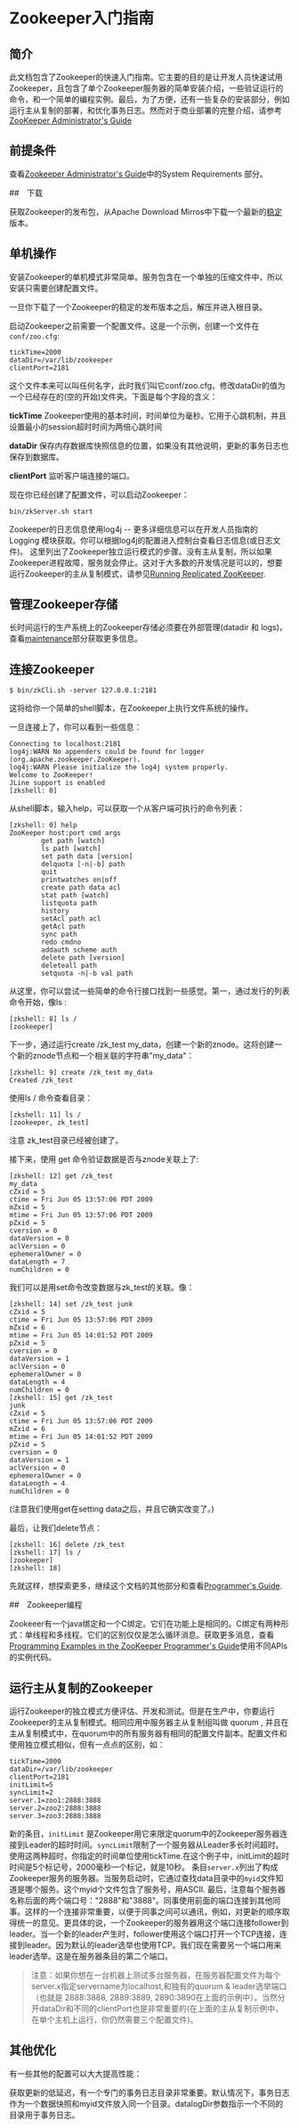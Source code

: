 # Zookeeper入门指南

## 简介

此文档包含了Zookeeper的快速入门指南。它主要的目的是让开发人员快速试用Zookeeper，且包含了单个Zookeeper服务器的简单安装介绍，一些验证运行的命令，和一个简单的编程实例。最后，为了方便，还有一些复杂的安装部分，例如运行主从复制的部署，和优化事务日志。然而对于商业部署的完整介绍，请参考[ZooKeeper Administrator's Guide](http://zookeeper.majunwei.com/document/3.4.6/AdminGuide.html)

## 前提条件

查看[Zookeeper Administrator's Guide](http://zookeeper.majunwei.com/document/3.4.6/AdminGuide.html)中的System Requirements 部分。

##　下载

获取Zookeeper的发布包，从Apache Download Mirros中下载一个最新的[稳定](http://zookeeper.apache.org/releases.html)版本。

## 单机操作

安装Zookeeper的单机模式非常简单。服务包含在一个单独的压缩文件中，所以安装只需要创建配置文件。

一旦你下载了一个Zookeeper的稳定的发布版本之后，解压并进入根目录。

启动Zookeeper之前需要一个配置文件。这是一个示例，创建一个文件在 `conf/zoo.cfg`:

```
tickTime=2000
dataDir=/var/lib/zookeeper
clientPort=2181
```

这个文件本来可以叫任何名字，此时我们叫它conf/zoo.cfg。修改dataDir的值为一个已经存在的(空的开始)文件夹。下面是每个字段的含义：

**tickTime**
Zookeeper使用的基本时间，时间单位为毫秒。它用于心跳机制，并且设置最小的session超时时间为两倍心跳时间

**dataDir**
保存内存数据库快照信息的位置，如果没有其他说明，更新的事务日志也保存到数据库。

**clientPort**
监听客户端连接的端口。

现在你已经创建了配置文件，可以启动Zookeeper：

```
bin/zkServer.sh start
```

Zookeeper的日志信息使用log4j -- 更多详细信息可以在开发人员指南的 Logging 模块获取。你可以根据log4j的配置进入控制台查看日志信息(或日志文件)。
这里列出了Zookeeper独立运行模式的步骤。没有主从复制，所以如果Zookeeper进程故障，服务就会停止。这对于大多数的开发情况是可以的，想要运行Zookeeper的主从复制模式，请参见[Running Replicated ZooKeeper](http://zookeeper.apache.org/doc/trunk/zookeeperStarted.html#sc_RunningReplicatedZooKeeper).

## 管理Zookeeper存储

长时间运行的生产系统上的Zookeeper存储必须要在外部管理(datadir 和 logs)，查看[maintenance](http://zookeeper.apache.org/doc/trunk/zookeeperAdmin.html#sc_maintenance)部分获取更多信息。

## 连接Zookeeper

```
$ bin/zkCli.sh -server 127.0.0.1:2181
```

这将给你一个简单的shell脚本，在Zookeeper上执行文件系统的操作。

一旦连接上了，你可以看到一些信息：

```
Connecting to localhost:2181
log4j:WARN No appenders could be found for logger (org.apache.zookeeper.ZooKeeper).
log4j:WARN Please initialize the log4j system properly.
Welcome to ZooKeeper!
JLine support is enabled
[zkshell: 0]
```

从shell脚本，输入help，可以获取一个从客户端可执行的命令列表：

```
[zkshell: 0] help
ZooKeeper host:port cmd args
        get path [watch]
        ls path [watch]
        set path data [version]
        delquota [-n|-b] path
        quit
        printwatches on|off
        create path data acl
        stat path [watch]
        listquota path
        history
        setAcl path acl
        getAcl path
        sync path
        redo cmdno
        addauth scheme auth
        delete path [version]
        deleteall path
        setquota -n|-b val path

```

从这里，你可以尝试一些简单的命令行接口找到一些感觉。第一，通过发行的列表命令开始，像ls :

```
[zkshell: 8] ls /
[zookeeper]
```

下一步，通过运行create /zk_test my_data，创建一个新的znode。这将创建一个新的znode节点和一个相关联的字符串"my_data"：

```
[zkshell: 9] create /zk_test my_data
Created /zk_test
```

使用ls / 命令查看目录：

```
[zkshell: 11] ls /
[zookeeper, zk_test]
```

注意 zk_test目录已经被创建了。

接下来，使用 get 命令验证数据是否与znode关联上了:

```
[zkshell: 12] get /zk_test
my_data
cZxid = 5
ctime = Fri Jun 05 13:57:06 PDT 2009
mZxid = 5
mtime = Fri Jun 05 13:57:06 PDT 2009
pZxid = 5
cversion = 0
dataVersion = 0
aclVersion = 0
ephemeralOwner = 0
dataLength = 7
numChildren = 0
```

我们可以是用set命令改变数据与zk_test的关联。像：

```
[zkshell: 14] set /zk_test junk
cZxid = 5
ctime = Fri Jun 05 13:57:06 PDT 2009
mZxid = 6
mtime = Fri Jun 05 14:01:52 PDT 2009
pZxid = 5
cversion = 0
dataVersion = 1
aclVersion = 0
ephemeralOwner = 0
dataLength = 4
numChildren = 0
[zkshell: 15] get /zk_test
junk
cZxid = 5
ctime = Fri Jun 05 13:57:06 PDT 2009
mZxid = 6
mtime = Fri Jun 05 14:01:52 PDT 2009
pZxid = 5
cversion = 0
dataVersion = 1
aclVersion = 0
ephemeralOwner = 0
dataLength = 4
numChildren = 0
```

(注意我们使用get在setting data之后，并且它确实改变了。)

最后，让我们delete节点：

```
[zkshell: 16] delete /zk_test
[zkshell: 17] ls /
[zookeeper]
[zkshell: 18]
```

先就这样，想探索更多，继续这个文档的其他部分和查看[Programmer's Guide]().

##　Zookeeper编程

Zookeeer有一个java绑定和一个C绑定。它们在功能上是相同的。C绑定有两种形式：单线程和多线程。它们的区别仅仅是怎么循环消息。获取更多消息，查看[Programming Examples in the ZooKeeper Programmer's Guide]()使用不同APIs的实例代码。

## 运行主从复制的Zookeeper

运行Zookeeper的独立模式方便评估、开发和测试。但是在生产中，你要运行Zookeeper的主从复制模式。相同应用中服务器主从复制组叫做 quorum , 并且在主从复制模式中，在quorum中的所有服务器有相同的配置文件副本。配置文件和使用独立模式相似，但有一点点的区别，如：

```
tickTime=2000
dataDir=/var/lib/zookeeper
clientPort=2181
initLimit=5
syncLimit=2
server.1=zoo1:2888:3888
server.2=zoo2:2888:3888
server.3=zoo3:2888:3888
```

新的条目，`initLimit` 是Zookeeper用它来限定quorum中的Zookeeper服务器连接到Leader的超时时间。`syncLimit`限制了一个服务器从Leader多长时间超时。
使用这两种超时，你指定的时间单位使用tickTime.在这个例子中，initLimit的超时时间是5个标记号，2000毫秒一个标记，就是10秒。
条目`server.x`列出了构成Zookeeper服务的服务器。当服务启动时，它通过查找data目录中的`myid`文件知道是哪个服务。这个myid个文件包含了服务号，用ASCII.
最后，注意每个服务器名称后面的两个端口号："2888"和"3888"。同事使用前面的端口连接到其他同事。这样的一个连接非常重要，以便于同事之间可以通讯，例如，对更新的顺序取得统一的意见。更具体的说，一个Zookeeper的服务器用这个端口连接follower到leader。当一个新的leader产生时，follower使用这个端口打开一个TCP连接，连接到leader。因为默认的leader选举也使用TCP。我们现在需要另一个端口用来leader选举。这是在服务器条目的第二个端口。

> 注意：如果你想在一台机器上测试多台服务器，在服务器配置文件为每个server.x指定servername为localhost,和独有的quorum & leader选举端口（也就是 2888:3888, 2889:3889, 2890:3890在上面的示例中）。当然分开dataDir和不同的clientPort也是非常重要的(在上面的主从复制示例中，在单个主机上运行，你仍然需要三个配置文件)。

## 其他优化

有一些其他的配置可以大大提高性能：

获取更新的低延迟，有一个专门的事务日志目录非常重要。默认情况下，事务日志作为一个数据快照和myid文件放入同一个目录。datalogDir参数指示一个不同的目录用于事务日志。